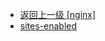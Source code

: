 - [返回上一级 [nginx]](ubuntu/docker/docker-config/nginx/nginx/)
- [sites-enabled](ubuntu/docker/docker-config/nginx/nginx/sites-enabled/)
